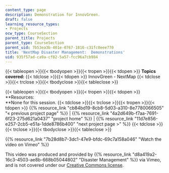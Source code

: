 ```yaml
---
content_type: page
description: Demonstration for InnovGreen.
draft: false
learning_resource_types:
- Projects
ocw_type: CourseSection
parent_title: Projects
parent_type: CourseSection
parent_uid: 7b53ea3b-401e-0767-1816-c31fc0eee770
title: 'NextMap Disaster Management:  Demonstrations'
uid: 935f57ad-ca9a-cf82-5a57-fcc96a7cb984
---
```

{{< tableopen >}}{{< tbodyopen >}}{{< tropen >}}{{< tdopen >}}
**Topics covered:**
{{< tdclose >}}{{< tdopen >}}
InnovGreen - NextMap
{{< tdclose >}}{{< trclose >}}{{< tbodyclose >}}{{< tableclose >}}

{{< tableopen >}}{{< tbodyopen >}}{{< tropen >}}{{< tdopen >}}
\*\*Resources:   
\*\*None for this session.
{{< tdclose >}}{{< trclose >}}{{< tropen >}}{{< tdopen >}}
{{% resource_link "cb84bd19-8cb8-5d03-a310-8e7780066505" "« previous project page" %}} | {{% resource_link "4a2d649b-f7aa-7691-6f23-275d621a0437" "project home" %}} | {{% resource_link "11d7e856-e257-2cb5-e51a-1dde8786b400" "next project page >" %}}
{{< tdclose >}}{{< trclose >}}{{< tbodyclose >}}{{< tableclose >}}

{{% resource_link "7b28d8b7-3dc1-47e9-bfdc-69c7a158a046" "Watch the video on Vimeo" %}}

This video was produced and provided by {{% resource_link "d8a419a2-16c3-4503-ae8b-668b05044802" "Disaster Management" %}} via Vimeo, and is not covered under our [Creative Commons license](/terms/#cc).
